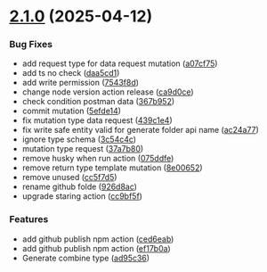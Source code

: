 # [2.1.0](https://github.com/NamCaoDev/postman-codegen/compare/v2.0.9...v2.1.0) (2025-04-12)


### Bug Fixes

* add request type for data request mutation ([a07cf75](https://github.com/NamCaoDev/postman-codegen/commit/a07cf758471beb58c7fbf878d8845b6fa2f9ef9d))
* add ts no check ([daa5cd1](https://github.com/NamCaoDev/postman-codegen/commit/daa5cd1940ede6f7886f050e1d29e435cf12da85))
* add write permission ([7543f8d](https://github.com/NamCaoDev/postman-codegen/commit/7543f8d3fd118b4478815add63695af8493b31e3))
* change node version action release ([ca9d0ce](https://github.com/NamCaoDev/postman-codegen/commit/ca9d0ce3b129171940dbeac866e0109478bcc3b4))
* check condition postman data ([367b952](https://github.com/NamCaoDev/postman-codegen/commit/367b952279658bca93f82841f3621ab0c5aa2a53))
* commit mutation ([5efde14](https://github.com/NamCaoDev/postman-codegen/commit/5efde1478270d2198c9e7482dce9c0f8efdaa326))
* fix mutation type data request ([439c1e4](https://github.com/NamCaoDev/postman-codegen/commit/439c1e46d1f2d2762bf4d92ab082a426496a917d))
* fix write safe entity valid for generate folder api name ([ac24a77](https://github.com/NamCaoDev/postman-codegen/commit/ac24a772bebc4caf6596c6e426eeefa70860a442))
* ignore type schema ([3c54c4c](https://github.com/NamCaoDev/postman-codegen/commit/3c54c4c7368afc7098adcc5fd552f811250daee2))
* mutation type request ([37a7b80](https://github.com/NamCaoDev/postman-codegen/commit/37a7b80ebc4b73d27391c4679bfea7ef08a1e1e9))
* remove husky when run action ([075ddfe](https://github.com/NamCaoDev/postman-codegen/commit/075ddfe6c7b508a7bf3f642a9ce3ba9729a19695))
* remove return type template mutation ([8e00652](https://github.com/NamCaoDev/postman-codegen/commit/8e00652b585218a196061444650692dc3a5d5dce))
* remove unused ([cc5f7d5](https://github.com/NamCaoDev/postman-codegen/commit/cc5f7d5ef5715376957d3b99faea884482597ad9))
* rename github folde ([926d8ac](https://github.com/NamCaoDev/postman-codegen/commit/926d8ac26732b000dca8e0721f58bc1168486bc6))
* upgrade staring action ([cc9bf5f](https://github.com/NamCaoDev/postman-codegen/commit/cc9bf5f69f153a4167538a3b5faf573fd2127d3b))


### Features

* add github publish npm action ([ced6eab](https://github.com/NamCaoDev/postman-codegen/commit/ced6eab3f31c8dc3b33312c821ab89a6d222a68b))
* add github publish npm action ([ef17b0a](https://github.com/NamCaoDev/postman-codegen/commit/ef17b0a3ba8b898cbf6223e7eb2c5b88963a0105))
* Generate combine type ([ad95c36](https://github.com/NamCaoDev/postman-codegen/commit/ad95c3676f191fca177a4d8e8d92009b9e981fd1))
